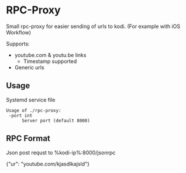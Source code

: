 # RPC-Proxy

Small rpc-proxy for easier sending of urls to kodi.
(For example with iOS Workflow)

Supports:

- youtube.com & youtu.be links
	- Timestamp supported 
- Generic urls

## Usage
Systemd service file

```
Usage of ./rpc-proxy:
 -port int
      Server port (default 8000)
```

## RPC Format

Json post requst to %kodi-ip%:8000/jsonrpc

{"ur": "youtube.com/kjasdlkajsld"}

